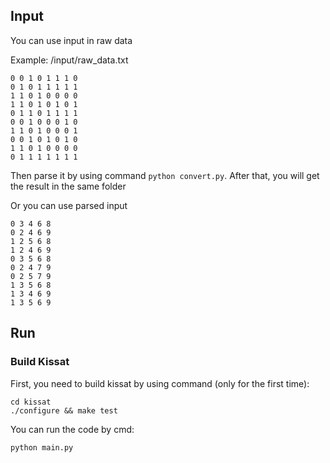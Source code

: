 ## Input

You can use input in raw data

Example: /input/raw_data.txt

```
0 0 1 0 1 1 1 0
0 1 0 1 1 1 1 1
1 1 0 1 0 0 0 0
1 1 0 1 0 1 0 1
0 1 1 0 1 1 1 1
0 0 1 0 0 0 1 0
1 1 0 1 0 0 0 1
0 0 1 0 1 0 1 0
1 1 0 1 0 0 0 0
0 1 1 1 1 1 1 1
```

Then parse it by using command `python convert.py`. After that, you will get the result in the same folder

Or you can use parsed input

```
0 3 4 6 8
0 2 4 6 9
1 2 5 6 8
1 2 4 6 9
0 3 5 6 8
0 2 4 7 9
0 2 5 7 9
1 3 5 6 8
1 3 4 6 9
1 3 5 6 9
```

## Run

### Build Kissat

First, you need to build kissat by using command (only for the first time):

```
cd kissat
./configure && make test
```

You can run the code by cmd:

```
python main.py
```
